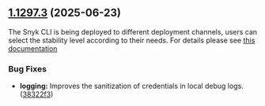## [1.1297.3](https://github.com/snyk/snyk/compare/v1.1297.2...1.1297.3) (2025-06-23)

The Snyk CLI is being deployed to different deployment channels, users can select the stability level according to their needs. For details please see [this documentation](https://docs.snyk.io/snyk-cli/releases-and-channels-for-the-snyk-cli)

### Bug Fixes

* **logging:** Improves the sanitization of credentials in local debug logs. ([38322f3](https://github.com/snyk/snyk/commit/38322f377da7e5f1391e1f641710be50989fa4df))